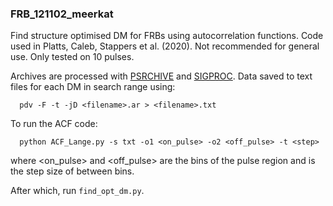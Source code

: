 ### FRB_121102_meerkat
 Find structure optimised DM for FRBs using autocorrelation functions. Code used in Platts, Caleb, Stappers et al. (2020).
 Not recommended for general use. Only tested on 10 pulses.
 
 Archives are processed with [PSRCHIVE](http://psrchive.sourceforge.net/) and [SIGPROC](https://github.com/SixByNine/sigproc). Data saved to text files for each DM in search range using:
 
      pdv -F -t -jD <filename>.ar > <filename>.txt
 
 To run the ACF code:
      
      python ACF_Lange.py -s txt -o1 <on_pulse> -o2 <off_pulse> -t <step>
      
 where <on_pulse> and <off_pulse> are the bins of the pulse region and <step> is the step size of between bins.

 After which, run `find_opt_dm.py`.
 
 
